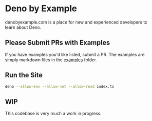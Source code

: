 # Deno by Example

denobyexample.com is a place for new and experienced developers to learn about Deno.

## Please Submit PRs with Examples

If you have examples you'd like listed, submit a PR. The examples are simply markdown files in the [examples](./examples) folder.

## Run the Site

```bash
deno --allow-env --allow-net --allow-read index.ts
```

## WIP

This codebase is very much a work in progress.
